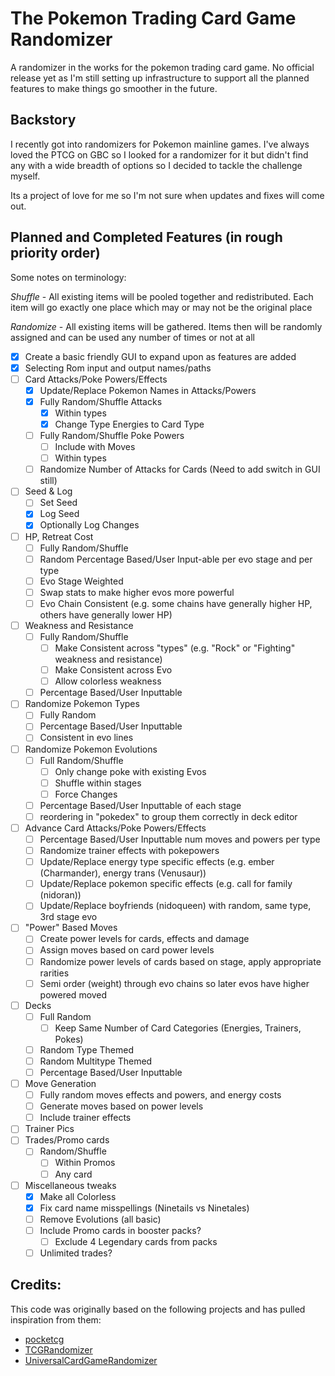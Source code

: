 # The Pokemon Trading Card Game Randomizer
A randomizer in the works for the pokemon trading card game. No official release yet as I'm still setting up infrastructure to support all the planned features to make things go smoother in the future.

## Backstory
I recently got into randomizers for Pokemon mainline games. I've always loved the PTCG on GBC so I looked for a randomizer for it but didn't find any with a  wide breadth of options so I decided to tackle the challenge myself.

Its a project of love for me so I'm not sure when updates and fixes will come out.

## Planned and Completed Features (in rough priority order)
Some notes on terminology:

*Shuffle* - All existing items will be pooled together and redistributed. Each item will go exactly one place which may or may not be the original place

*Randomize* - All existing items will be gathered. Items then will be randomly assigned and can be used any number of times or not at all
 * [X] Create a basic friendly GUI to expand upon as features are added
 * [X] Selecting Rom input and output names/paths
 * [ ] Card Attacks/Poke Powers/Effects
	* [X] Update/Replace Pokemon Names in Attacks/Powers
 	* [X] Fully Random/Shuffle Attacks
		* [X] Within types
		* [X] Change Type Energies to Card Type
	* [ ] Fully Random/Shuffle Poke Powers
		* [ ] Include with Moves
		* [ ] Within types
 	* [ ] Randomize Number of Attacks for Cards (Need to add switch in GUI still)
* [ ] Seed & Log
	* [ ] Set Seed
	* [X] Log Seed
	* [X] Optionally Log Changes
* [ ] HP, Retreat Cost 
	* [ ] Fully Random/Shuffle
	* [ ] Random Percentage Based/User Input-able per evo stage and per type
	* [ ] Evo Stage Weighted
	* [ ] Swap stats to make higher evos more powerful
	* [ ] Evo Chain Consistent (e.g. some chains have generally higher HP, others have generally lower HP)
* [ ] Weakness and Resistance
	* [ ] Fully Random/Shuffle
		* [ ] Make Consistent across "types" (e.g. "Rock" or "Fighting" weakness and resistance)
		* [ ] Make Consistent across Evo
		* [ ] Allow colorless weakness
	* [ ] Percentage Based/User Inputtable
* [ ] Randomize Pokemon Types
	* [ ] Fully Random
	* [ ] Percentage Based/User Inputtable
	* [ ] Consistent in evo lines
* [ ] Randomize Pokemon Evolutions
	* [ ] Full Random/Shuffle
		* [ ] Only change poke with existing Evos
		* [ ] Shuffle within stages
		* [ ] Force Changes
	* [ ] Percentage Based/User Inputtable of each stage
	* [ ] reordering in "pokedex" to group them correctly in deck editor
* [ ] Advance Card Attacks/Poke Powers/Effects
	* [ ] Percentage Based/User Inputtable num moves and powers per type
	* [ ] Randomize trainer effects with pokepowers 
	* [ ] Update/Replace energy type specific effects (e.g. ember (Charmander), energy trans (Venusaur))
	* [ ] Update/Replace pokemon specific effects (e.g. call for family (nidoran))
	* [ ] Update/Replace boyfriends (nidoqueen) with random, same type, 3rd stage evo
* [ ] "Power" Based Moves
	* [ ] Create power levels for cards, effects and damage
	* [ ] Assign moves based on card power levels
	* [ ] Randomize power levels of cards based on stage, apply appropriate rarities
	* [ ] Semi order (weight) through evo chains so later evos have higher powered moved
* [ ] Decks
	* [ ] Full Random
		* [ ] Keep Same Number of Card Categories (Energies, Trainers, Pokes)
	* [ ] Random Type Themed
	* [ ] Random Multitype Themed
	* [ ] Percentage Based/User Inputtable
* [ ] Move Generation
	* [ ] Fully random moves effects and powers, and energy costs
	* [ ] Generate moves based on power levels
	* [ ] Include trainer effects
* [ ] Trainer Pics
* [ ] Trades/Promo cards
	* [ ] Random/Shuffle
		* [ ] Within Promos
		* [ ] Any card
* [ ] Miscellaneous tweaks
	* [X] Make all Colorless
	* [X] Fix card name misspellings (Ninetails vs Ninetales)
	* [ ] Remove Evolutions (all basic)
	* [ ] Include Promo cards in booster packs?
		* [ ] Exclude 4 Legendary cards from packs
	* [ ] Unlimited trades?
	
## Credits: 
This code was originally based on the following projects and has pulled inspiration from them:
* [pocketcg](https://github.com/xCrystal/poketcg)
* [TCGRandomizer](https://github.com/xCrystal/TCGRandomizer)
* [UniversalCardGameRandomizer](https://github.com/anmart/UniversalCardGameRandomizer)
